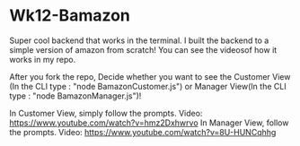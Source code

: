 # Wk12-Bamazon
Super cool backend that works in the terminal.  I built the backend to a simple version of amazon from scratch!
You can see the videosof how it works in my repo.

After you fork the repo,
Decide whether you want to see the Customer View (In the CLI type : "node BamazonCustomer.js") or Manager View(In the CLI type : "node BamazonManager.js")!

In Customer View, simply follow the prompts.
Video: https://www.youtube.com/watch?v=hmz2Dxhwrvo
In Manager View, follow the prompts.
Video:  https://www.youtube.com/watch?v=8U-HUNCqhhg
